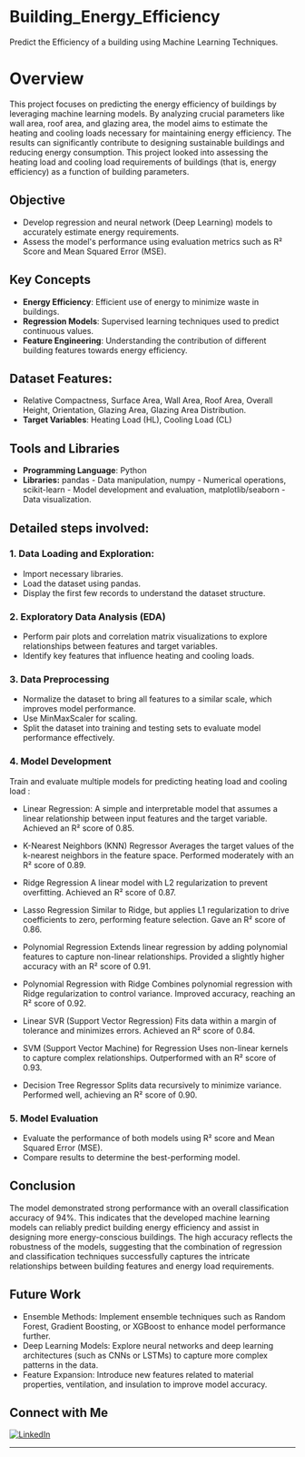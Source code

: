 # Building_Energy_Efficiency
Predict the Efficiency of a building using Machine Learning Techniques.

# Overview
This project focuses on predicting the energy efficiency of buildings by leveraging machine learning models. By analyzing crucial parameters like wall area, roof area, and glazing area, the model aims to estimate the heating and cooling loads necessary for maintaining energy efficiency. The results can significantly contribute to designing sustainable buildings and reducing energy consumption. This project looked into assessing the heating load and cooling load requirements of buildings (that is, energy efficiency) as a function of building parameters.

## Objective
- Develop regression and neural network (Deep Learning) models to accurately estimate energy requirements.
- Assess the model's performance using evaluation metrics such as R² Score and Mean Squared Error (MSE).

## Key Concepts

- **Energy Efficiency**: Efficient use of energy to minimize waste in buildings.
- **Regression Models**: Supervised learning techniques used to predict continuous values.
- **Feature Engineering**: Understanding the contribution of different building features towards energy efficiency.

## Dataset Features:
- Relative Compactness, Surface Area, Wall Area, Roof Area, Overall Height, Orientation, Glazing Area, Glazing Area Distribution.
- **Target Variables**: Heating Load (HL), Cooling Load (CL)

## Tools and Libraries

- **Programming Language**: Python
- **Libraries:**
  pandas - Data manipulation,
  numpy - Numerical operations,
  scikit-learn - Model development and evaluation,
  matplotlib/seaborn - Data visualization.

## Detailed steps involved:
  ### 1. Data Loading and Exploration:
  - Import necessary libraries.
  - Load the dataset using pandas.
  - Display the first few records to understand the dataset structure.
  
  ### 2. Exploratory Data Analysis (EDA)
  - Perform pair plots and correlation matrix visualizations to explore relationships between features and target variables.
  - Identify key features that influence heating and cooling loads.
    
  ### 3. Data Preprocessing

  - Normalize the dataset to bring all features to a similar scale, which improves model performance.
  - Use MinMaxScaler for scaling.
  - Split the dataset into training and testing sets to evaluate model performance effectively.

 ### 4. Model Development
Train and evaluate multiple models for predicting heating load and cooling load :

- Linear Regression:
A simple and interpretable model that assumes a linear relationship between input features and the target variable.
Achieved an R² score of 0.85.

- K-Nearest Neighbors (KNN) Regressor
Averages the target values of the k-nearest neighbors in the feature space.
Performed moderately with an R² score of 0.89.

- Ridge Regression
A linear model with L2 regularization to prevent overfitting.
Achieved an R² score of 0.87.

- Lasso Regression
Similar to Ridge, but applies L1 regularization to drive coefficients to zero, performing feature selection.
Gave an R² score of 0.86.

- Polynomial Regression
Extends linear regression by adding polynomial features to capture non-linear relationships.
Provided a slightly higher accuracy with an R² score of 0.91.

- Polynomial Regression with Ridge
Combines polynomial regression with Ridge regularization to control variance.
Improved accuracy, reaching an R² score of 0.92.

- Linear SVR (Support Vector Regression)
Fits data within a margin of tolerance and minimizes errors.
Achieved an R² score of 0.84.

- SVM (Support Vector Machine) for Regression
Uses non-linear kernels to capture complex relationships.
Outperformed with an R² score of 0.93.

- Decision Tree Regressor
Splits data recursively to minimize variance.
Performed well, achieving an R² score of 0.90.

### 5. Model Evaluation
- Evaluate the performance of both models using R² score and Mean Squared Error (MSE).
- Compare results to determine the best-performing model.

## Conclusion
The model demonstrated strong performance with an overall classification accuracy of 94%. This indicates that the developed machine learning models can reliably predict building energy efficiency and assist in designing more energy-conscious buildings. The high accuracy reflects the robustness of the models, suggesting that the combination of regression and classification techniques successfully captures the intricate relationships between building features and energy load requirements.

## Future Work
- Ensemble Methods: Implement ensemble techniques such as Random Forest, Gradient Boosting, or XGBoost to enhance model performance further.
- Deep Learning Models: Explore neural networks and deep learning architectures (such as CNNs or LSTMs) to capture more complex patterns in the data.
- Feature Expansion: Introduce new features related to material properties, ventilation, and insulation to improve model accuracy.

## Connect with Me

[![LinkedIn](https://img.shields.io/badge/LinkedIn-0A66C2?style=for-the-badge&logo=linkedin&logoColor=white)](https://linkedin.com/in/sanjay-karnati)

---

